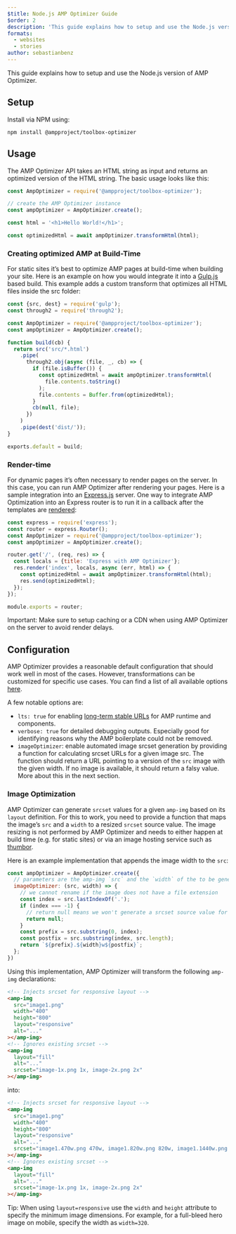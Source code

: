 ```yaml
---
$title: Node.js AMP Optimizer Guide
$order: 2
description: 'This guide explains how to setup and use the Node.js version of AMP Optimizer.'
formats:
  - websites
  - stories
author: sebastianbenz
---
```


This guide explains how to setup and use the Node.js version of AMP Optimizer.

## Setup

Install via NPM using:

```shell
npm install @ampproject/toolbox-optimizer
```

## Usage

The AMP Optimizer API takes an HTML string as input and returns an optimized version of the HTML string. The basic usage looks like this:

```js
const AmpOptimizer = require('@ampproject/toolbox-optimizer');

// create the AMP Optimizer instance
const ampOptimizer = AmpOptimizer.create();

const html = '<h1>Hello World!</h1>';

const optimizedHtml = await ampOptimizer.transformHtml(html);
```

### Creating optimized AMP at Build-Time

For static sites it’s best to optimize AMP pages at build-time when building your site. Here is an example on how you would integrate it into a [Gulp.js](https://gulpjs.com/) based build. This example adds a custom transform that optimizes all HTML files inside the src folder:

```js
const {src, dest} = require('gulp');
const through2 = require('through2');

const AmpOptimizer = require('@ampproject/toolbox-optimizer');
const ampOptimizer = AmpOptimizer.create();

function build(cb) {
  return src('src/*.html')
    .pipe(
      through2.obj(async (file, _, cb) => {
        if (file.isBuffer()) {
          const optimizedHtml = await ampOptimizer.transformHtml(
            file.contents.toString()
          );
          file.contents = Buffer.from(optimizedHtml);
        }
        cb(null, file);
      })
    )
    .pipe(dest('dist/'));
}

exports.default = build;
```

### Render-time

For dynamic pages it’s often necessary to render pages on the server. In this case, you can run AMP Optimizer after rendering your pages. Here is a sample integration into an [Express.js](https://expressjs.com/) server. One way to integrate AMP Optimization into an Express router is to run it in a callback after the templates are [rendered](https://expressjs.com/en/api.html#app.render):

```js
const express = require('express');
const router = express.Router();
const AmpOptimizer = require('@ampproject/toolbox-optimizer');
const ampOptimizer = AmpOptimizer.create();

router.get('/', (req, res) => {
  const locals = {title: 'Express with AMP Optimizer'};
  res.render('index', locals, async (err, html) => {
    const optimizedHtml = await ampOptimizer.transformHtml(html);
    res.send(optimizedHtml);
  });
});

module.exports = router;
```

Important: Make sure to setup caching or a CDN when using AMP Optimizer on the server to avoid render delays.

## Configuration

AMP Optimizer provides a reasonable default configuration that should work well in most of the cases. However, transformations can be customized for specific use cases. You can find a list of all available options [here](https://github.com/ampproject/amp-toolbox/tree/main/packages/optimizer#options).

A few notable options are:

- `lts: true` for enabling [long-term stable URLs](https://github.com/ampproject/amphtml/blob/main/contributing/lts-release.md) for AMP runtime and components.
- `verbose: true` for detailed debugging outputs. Especially good for identifying reasons why the AMP boilerplate could not be removed.
- `imageOptimizer`: enable automated image srcset generation by providing a function for calculating srcset URLs for a given image src. The function should return a URL pointing to a version of the `src` image with the given width. If no image is available, it should return a falsy value. More about this in the next section.

### Image Optimization

AMP Optimizer can generate `srcset` values for a given `amp-img` based on its `layout` definition. For this to work, you need to provide a function that maps the image’s `src` and a `width` to a resized `srcset` source value. The image resizing is not performed by AMP Optimizer and needs to either happen at build time (e.g. for static sites) or via an image hosting service such as [thumbor](https://github.com/thumbor/thumbor).

Here is an example implementation that appends the image width to the `src`:

```js
const ampOptimizer = AmpOptimizer.create({
  // parameters are the amp-img `src` and the `width` of the to be generated srcset source value
  imageOptimizer: (src, width) => {
    // we cannot rename if the image does not have a file extension
    const index = src.lastIndexOf('.');
    if (index === -1) {
      // return null means we won't generate a srcset source value for this width
      return null;
    }
    const prefix = src.substring(0, index);
    const postfix = src.substring(index, src.length);
    return `${prefix}.${width}w${postfix}`;
  };
})
```

Using this implementation, AMP Optimizer will transform the following `amp-img` declarations:

```html
<!-- Injects srcset for responsive layout -->
<amp-img
  src="image1.png"
  width="400"
  height="800"
  layout="responsive"
  alt="..."
></amp-img>
<!-- Ignores existing srcset -->
<amp-img
  layout="fill"
  alt="..."
  srcset="image-1x.png 1x, image-2x.png 2x"
></amp-img>
```

into:

```html
<!-- Injects srcset for responsive layout -->
<amp-img
  src="image1.png"
  width="400"
  height="800"
  layout="responsive"
  alt="..."
  srcset="image1.470w.png 470w, image1.820w.png 820w, image1.1440w.png 1440w"
></amp-img>
<!-- Ignores existing srcset -->
<amp-img
  layout="fill"
  alt="..."
  srcset="image-1x.png 1x, image-2x.png 2x"
></amp-img>
```

Tip: When using `layout=responsive` use the `width` and `height` attribute to specify the minimum image dimensions. For example, for a full-bleed hero image on mobile, specify the width as `width=320`.
